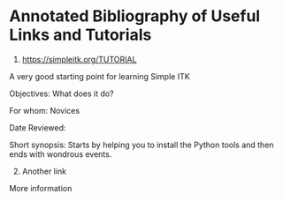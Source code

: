 # Annotated Bibliography of Useful Links and Tutorials

1. https://simpleitk.org/TUTORIAL

A very good starting point for learning Simple ITK

Objectives: What does it do?

For whom: Novices

Date Reviewed: 

Short synopsis: Starts by helping you to install the Python tools and then ends with wondrous events.

2. Another link

More information

